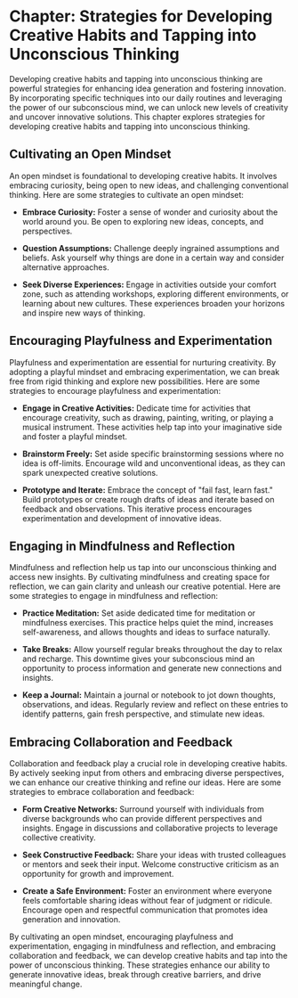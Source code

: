Chapter: Strategies for Developing Creative Habits and Tapping into Unconscious Thinking
========================================================================================

Developing creative habits and tapping into unconscious thinking are powerful strategies for enhancing idea generation and fostering innovation. By incorporating specific techniques into our daily routines and leveraging the power of our subconscious mind, we can unlock new levels of creativity and uncover innovative solutions. This chapter explores strategies for developing creative habits and tapping into unconscious thinking.

Cultivating an Open Mindset
---------------------------

An open mindset is foundational to developing creative habits. It involves embracing curiosity, being open to new ideas, and challenging conventional thinking. Here are some strategies to cultivate an open mindset:

* **Embrace Curiosity:** Foster a sense of wonder and curiosity about the world around you. Be open to exploring new ideas, concepts, and perspectives.

* **Question Assumptions:** Challenge deeply ingrained assumptions and beliefs. Ask yourself why things are done in a certain way and consider alternative approaches.

* **Seek Diverse Experiences:** Engage in activities outside your comfort zone, such as attending workshops, exploring different environments, or learning about new cultures. These experiences broaden your horizons and inspire new ways of thinking.

Encouraging Playfulness and Experimentation
-------------------------------------------

Playfulness and experimentation are essential for nurturing creativity. By adopting a playful mindset and embracing experimentation, we can break free from rigid thinking and explore new possibilities. Here are some strategies to encourage playfulness and experimentation:

* **Engage in Creative Activities:** Dedicate time for activities that encourage creativity, such as drawing, painting, writing, or playing a musical instrument. These activities help tap into your imaginative side and foster a playful mindset.

* **Brainstorm Freely:** Set aside specific brainstorming sessions where no idea is off-limits. Encourage wild and unconventional ideas, as they can spark unexpected creative solutions.

* **Prototype and Iterate:** Embrace the concept of "fail fast, learn fast." Build prototypes or create rough drafts of ideas and iterate based on feedback and observations. This iterative process encourages experimentation and development of innovative ideas.

Engaging in Mindfulness and Reflection
--------------------------------------

Mindfulness and reflection help us tap into our unconscious thinking and access new insights. By cultivating mindfulness and creating space for reflection, we can gain clarity and unleash our creative potential. Here are some strategies to engage in mindfulness and reflection:

* **Practice Meditation:** Set aside dedicated time for meditation or mindfulness exercises. This practice helps quiet the mind, increases self-awareness, and allows thoughts and ideas to surface naturally.

* **Take Breaks:** Allow yourself regular breaks throughout the day to relax and recharge. This downtime gives your subconscious mind an opportunity to process information and generate new connections and insights.

* **Keep a Journal:** Maintain a journal or notebook to jot down thoughts, observations, and ideas. Regularly review and reflect on these entries to identify patterns, gain fresh perspective, and stimulate new ideas.

Embracing Collaboration and Feedback
------------------------------------

Collaboration and feedback play a crucial role in developing creative habits. By actively seeking input from others and embracing diverse perspectives, we can enhance our creative thinking and refine our ideas. Here are some strategies to embrace collaboration and feedback:

* **Form Creative Networks:** Surround yourself with individuals from diverse backgrounds who can provide different perspectives and insights. Engage in discussions and collaborative projects to leverage collective creativity.

* **Seek Constructive Feedback:** Share your ideas with trusted colleagues or mentors and seek their input. Welcome constructive criticism as an opportunity for growth and improvement.

* **Create a Safe Environment:** Foster an environment where everyone feels comfortable sharing ideas without fear of judgment or ridicule. Encourage open and respectful communication that promotes idea generation and innovation.

By cultivating an open mindset, encouraging playfulness and experimentation, engaging in mindfulness and reflection, and embracing collaboration and feedback, we can develop creative habits and tap into the power of unconscious thinking. These strategies enhance our ability to generate innovative ideas, break through creative barriers, and drive meaningful change.
